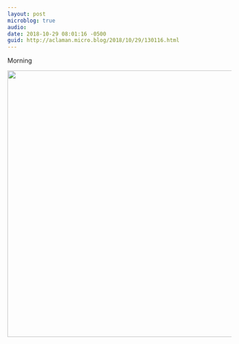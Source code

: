 ```yaml
---
layout: post
microblog: true
audio: 
date: 2018-10-29 08:01:16 -0500
guid: http://aclaman.micro.blog/2018/10/29/130116.html
---
```

Morning

<img src="http://micro.alexclaman.com/uploads/2018/a1ee68c25b.jpg" width="600" height="600" />
